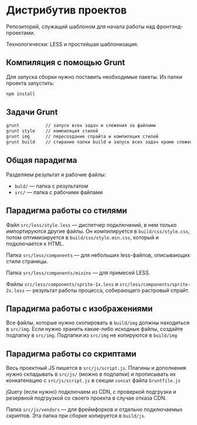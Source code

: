 # Дистрибутив проектов

Репозиторий, служащий шаблоном для начала работы над фронтэнд-проектами.

Технологически: LESS и простейшая шаблонизация.



## Компиляция с помощью Grunt

Для запуска сборки нужно поставить необходимые пакеты. Из папки проекта запустить:

```bash
npm install
```



## Задачи Grunt

```bash
grunt          // запуск всех задач и слежения за файлами
grunt style    // компиляция стилей
grunt img      // пересоздание спрайта и компиляция стилей
grunt build    // стирание папки build и запуск всех задач кроме слежения
```



## Общая парадигма

Разделяем результат и рабочие файлы:
- `buld/` — папка с результатом
- `src/` — папка с рабочими файлами



## Парадигма работы со стилями

Файл `src/less/style.less` — диспетчер подключений, в нем только импортируются другие файлы. Он компилируется в `build/css/style.css`, потом оптимизируется в `build/css/style.min.css`, который и подключается к HTML.

Папка `src/less/components` — для небольших less-файлов, описывающих стили страницы.

Папка `src/less/components/mixins` — для примесей LESS.

Файлы `src/less/components/sprite-1x.less` и `src/less/components/sprite-2x.less` — результат работы процесса, собирающего растровый спрайт.



## Парадигма работы с изображениями

Все файлы, которые нужно скопировать в `build/img` должны находиться в `src/img`. Если нужно хранить какие-либо исходные файлы, создайте подпапку в `src/img`. Подпапки из `src/img` не копируются в `build/img`



## Парадигма работы со скриптами

Весь проектный JS пишется в `src/js/script.js`. Плагины и дополнения нужно складывать в `src/js/` (можно в подпапки) и прописывать их конкатенацию с `src/js/script.js` в секции `concat` файла `Gruntfile.js`

jQuery (если нужно) подключаем из CDN, с проверкой подгрузки и резервной подгрузкой со своего проекта в случае отказа CDN.

Папка `src/js/vendors` — для фреймфорков и отдельно подключаемых скриптов. Эта папка при сборке копируется в `build/js`.

